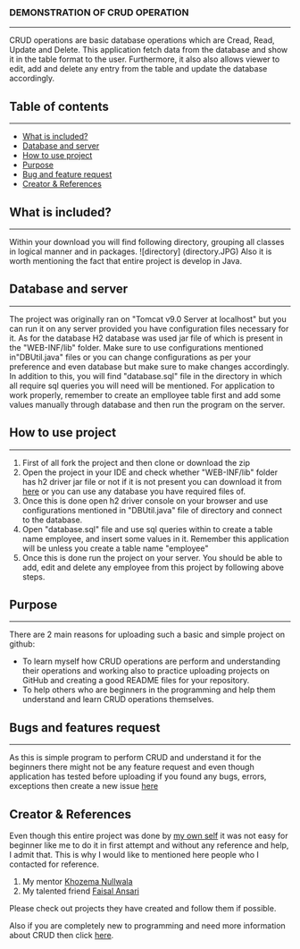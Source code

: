 ### DEMONSTRATION OF CRUD OPERATION
---
CRUD operations are basic database operations which are Cread, Read, Update and Delete. This application fetch data from the database and show it in the table format to the user. Furthermore, it also also allows viewer to edit, add and delete any entry from the table and update the database accordingly.

## Table of contents
---
- [What is included?](#what-is-included?)
- [Database and server](#database-and-server)
- [How to use project](#how-to-use-project)
- [Purpose](#purpose)
- [Bug and feature request](#bug-and-feature-request)
- [Creator & References](#creator-&-references)

## What is included?
---
Within your download you will find following directory, grouping all classes in logical manner and in packages.
![directory] (directory.JPG)
Also it is worth mentioning the fact that entire project is develop in Java.

## Database and server
---
The project was originally ran on "Tomcat v9.0 Server at localhost" but you can run it on any server provided you have configuration files necessary for it. 
As for the database H2 database was used jar file of which is present in the "WEB-INF/lib" folder. Make sure to use configurations mentioned in"DBUtil.java" files or you can change configurations as per your preference and even database but make sure to make changes accordingly. In addition to this, you will find "database.sql" file in the directory in which all require sql queries you will need will be mentioned. For application to work properly, remember to create an emplloyee table first and add some values manually through database and then run the program on the server.

## How to use project
---
1. First of all fork the project and then clone or download the zip
2. Open the project in your IDE and check whether "WEB-INF/lib" folder has h2 driver jar file or not if it is not present you can download it from [here](http://www.h2database.com/html/download.html) or you can use any database you have required files of.
3. Once this is done open h2 driver console on your browser and use configurations mentioned in "DBUtil.java" file of directory and connect to the database.
4. Open "database.sql" file and use sql queries within to create a table name employee, and insert some values in it. Remember this application will be unless you create a table name "employee"
5. Once this is done run the project on your server. You should be able to add, edit and delete any employee from this project by following above steps.

## Purpose
---
There are 2 main reasons for uploading such a basic and simple project on github:
* To learn myself how CRUD operations are perform and understanding their operations and working also to practice uploading projects on GitHub and creating a good README files for your repository.
* To help others who are beginners in the programming and help them understand and learn CRUD operations themselves.

## Bugs and features request
---
As this is simple program to perform CRUD and understand it for the beginners there might not be any feature request and even though application has tested before uploading if you found any bugs, errors, exceptions then create a new issue [here](https://github.com/avadhoot-athalye/JSFCRUDDemo/issues/new)

## Creator & References
Even though this entire project was done by [my own self](https://avadhoot-athalye.github.io/) it was not easy for beginner like me to do it in first attempt and without any reference and help, I admit that. This is why I would like to mentioned here people who I contacted for reference.
1. My mentor [Khozema Nullwala](https://khozema-nullwala.github.io/)
2. My talented friend [Faisal Ansari](https://github.com/ansarifaisal)

Please check out projects they have created and follow them if possible.

Also if you are completely new to programming and need more information about CRUD then click [here](http://www.sqlshack.com/creating-using-crud-stored-procedures/).